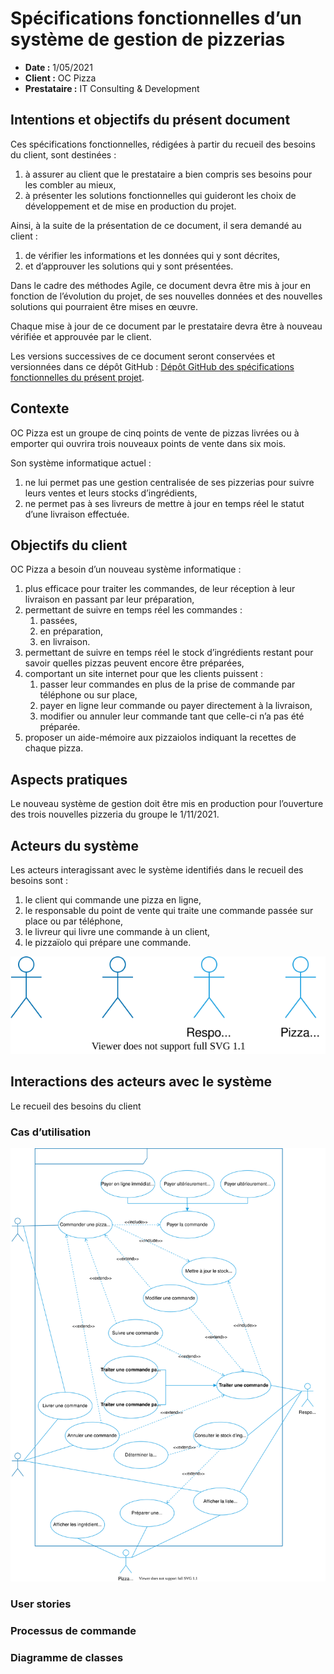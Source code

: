 # Spécifications fonctionnelles d’un système de gestion de pizzerias

- **Date :** 1/05/2021
- **Client :** OC Pizza
- **Prestataire :** IT Consulting & Development

## Intentions et objectifs du présent document

Ces spécifications fonctionnelles, rédigées à partir du recueil des besoins du client, sont destinées :

1. à assurer au client que le prestataire a bien compris ses besoins pour les combler au mieux,
1. à présenter les solutions fonctionnelles qui guideront les choix de développement et de mise en production du projet.

Ainsi, à la suite de la présentation de ce document, il sera demandé au client :

1. de vérifier les informations et les données qui y sont décrites,
1. et d’approuver les solutions qui y sont présentées.

Dans le cadre des méthodes Agile, ce document devra être mis à jour en fonction de l’évolution du projet, de ses nouvelles données et des nouvelles solutions qui pourraient être mises en œuvre.

Chaque mise à jour de ce document par le prestataire devra être à nouveau vérifiée et approuvée par le client.

Les versions successives de ce document seront conservées et versionnées dans ce dépôt GitHub : [Dépôt GitHub des spécifications fonctionnelles du présent projet](https://github.com/centvingt/OCPizzaRedaction).

<!--
les différents acteurs interagissant avec le futur système ; -> OK
la liste des fonctionnalités ; -> en cours (diagramme des cas d’utilisation OK, )
le descriptif des fonctionnalités ; -> programmé
le cycle de vie des commandes. -> diagramme d'activité à faire

2-3 personas -> impact mapping -> fonctionnalités par utilisateur
diagrammes de cas d'utilisation uml, ddd;
puis descriptif détaillés (scénarios uml ou user stories agiles) en détaillant bien le chemin utilisateur (chaque étape que l’utilisateur suivra pour la fonctionnalité en question);
bien modéliser le processus de prise de commande

Analyser un besoin client

Les acteurs sont clairement définis.
Les fonctionnalités explicites et implicites sont identifiées à partir du recueil des besoins.
Le processus de commande est modélisé.
Les points ci-dessus sont retranscrits dans le dossier de spécifications fonctionnelles.
----
Lister les fonctionnalités demandées par un client

Les fonctionnalités sont listées en suivant une méthodologie.
La liste est exhaustive.
----
Rédiger les spécifications détaillées d'un projet

Les fonctionnalités sont décrites en suivant une méthodologie.
Chaque fonctionnalité est décrite étape par étape, que ce soit textuellement et/ou via des schémas/diagrammes.
 -->

## Contexte

OC Pizza est un groupe de cinq points de vente de pizzas livrées ou à emporter qui ouvrira trois nouveaux points de vente dans six mois.

Son système informatique actuel :

1. ne lui permet pas une gestion centralisée de ses pizzerias pour suivre leurs ventes et leurs stocks d’ingrédients,
1. ne permet pas à ses livreurs de mettre à jour en temps réel le statut d’une livraison effectuée.

## Objectifs du client

OC Pizza a besoin d’un nouveau système informatique :

1. plus efficace pour traiter les commandes, de leur réception à leur livraison en passant par leur préparation,
1. permettant de suivre en temps réel les commandes :
   1. passées,
   1. en préparation,
   1. en livraison.
1. permettant de suivre en temps réel le stock d’ingrédients restant pour savoir quelles pizzas peuvent encore être préparées,
1. comportant un site internet pour que les clients puissent :
   1. passer leur commandes en plus de la prise de commande par téléphone ou sur place,
   1. payer en ligne leur commande ou payer directement à la livraison,
   1. modifier ou annuler leur commande tant que celle-ci n’a pas été préparée.
1. proposer un aide-mémoire aux pizzaiolos indiquant la recettes de chaque pizza.

## Aspects pratiques

Le nouveau système de gestion doit être mis en production pour l’ouverture des trois nouvelles pizzeria du groupe le 1/11/2021.

## Acteurs du système

Les acteurs interagissant avec le système identifiés dans le recueil des besoins sont :

1. le client qui commande une pizza en ligne,
1. le responsable du point de vente qui traite une commande passée sur place ou par téléphone,
1. le livreur qui livre une commande à un client,
1. le pizzaïolo qui prépare une commande.

![Les acteurs du système](./img/figure_system-actors.svg)

## Interactions des acteurs avec le système

Le recueil des besoins du client

<!-- à rédiger + figures
### Fonctionnalités explicitement identifiées

![Fonctionnalités explicitement identifiées](./img/figure_explicit-actions.svg)

### Fonctionnalités implicitement identifiées

![Fonctionnalités explicitement identifiées](./img/figure_implicit-actions.svg)

 -->

### Cas d’utilisation

![Diagramme de cas d’utilisation](./img/figure_use-case-diagram.svg)

### User stories

<!-- à rédiger -->

### Processus de commande

<!-- ![Diagramme de cas d’utilisation](./img/figure_activity-diagram.svg) -->

### Diagramme de classes

<!-- ![Diagramme de cas d’utilisation](./img/figure_class-diagram.svg) -->
